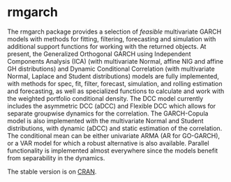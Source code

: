 # rmgarch #

The rmgarch package provides a selection of *feasible* multivariate GARCH models with methods for fitting, filtering, forecasting and simulation with additional support functions for working with the returned objects. At present, the Generalized Orthogonal GARCH using Independent Components Analysis (ICA) (with multivariate Normal, affine NIG and affine GH distributions) and Dynamic Conditional Correlation (with multivariate Normal, Laplace and Student distributions) models are fully implemented, with methods for spec, fit, filter, forecast, simulation, and rolling estimation and forecasting, as well as specialized functions to calculate and work with the weighted portfolio conditional density. The DCC model currently includes the asymmetric DCC (aDCC) and Flexible DCC which allows for separate groupwise dynamics for the correlation. The GARCH-Copula model is also implemented with the multivariate Normal and Student distributions, with dynamic (aDCC) and static estimation of the correlation. The conditional mean can be either univariate ARMA (AR for GO-GARCH), or a VAR model for which a robust alternative is also available. Parallel functionality is implemented almost everywhere since the models benefit from separability in the dynamics.

The stable version is on [CRAN](http://cran.r-project.org/web/packages/rmgarch/index.html).